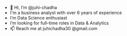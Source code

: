 - 👋 Hi, I’m @juhi-chadha
- I'm a business analyst with over 6 years of experience
- I’m Data Science enthusiast
- I’m looking for full-time roles in Data & Analytics
- 📫 Reach me at juhichadha30 @gmail.com

<!---
juhi-chadha/juhi-chadha is a ✨ special ✨ repository because its `README.md` (this file) appears on your GitHub profile.
You can click the Preview link to take a look at your changes.
--->
